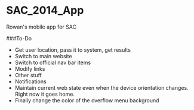 SAC_2014_App
============

Rowan's mobile app for SAC

###To-Do
- Get user location, pass it to system, get results
- Switch to main website
- Switch to official nav bar items
- Modify links
- Other stuff
- Notifications
- Maintain current web state even when the device orientation changes. Right now it goes home.
- Finally change the color of the overflow menu background
